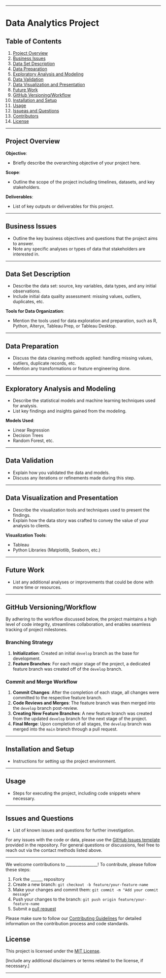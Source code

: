 
---

# Data Analytics Project

## Table of Contents

1. [Project Overview](#project-overview)
2. [Business Issues](#business-issues)
3. [Data Set Description](#data-set-description)
4. [Data Preparation](#data-preparation)
5. [Exploratory Analysis and Modeling](#exploratory-analysis-and-modeling)
6. [Data Validation](#data-validation)
7. [Data Visualization and Presentation](#data-visualization-and-presentation)
8. [Future Work](#future-work)
9. [GitHub Versioning/Workflow](#github-versioningworkflow)
10. [Installation and Setup](#installation-and-setup)
11. [Usage](#usage)
12. [Issueas and Questions](#issues-and-questions)
13. [Contributors](#contributors)
14. [License](#license)

---

## Project Overview

**Objective**:  

- Briefly describe the overarching objective of your project here.

**Scope**:  

- Outline the scope of the project including timelines, datasets, and key stakeholders.

**Deliverables**:  

- List of key outputs or deliverables for this project.

---

## Business Issues

- Outline the key business objectives and questions that the project aims to answer.
- Note any specific analyses or types of data that stakeholders are interested in.

---

## Data Set Description

- Describe the data set: source, key variables, data types, and any initial observations.
- Include initial data quality assessment: missing values, outliers, duplicates, etc.

**Tools for Data Organization**:  

- Mention the tools used for data exploration and preparation, such as R, Python, Alteryx, Tableau Prep, or Tableau Desktop.

---

## Data Preparation

- Discuss the data cleaning methods applied: handling missing values, outliers, duplicate records, etc.
- Mention any transformations or feature engineering done.

---

## Exploratory Analysis and Modeling

- Describe the statistical models and machine learning techniques used for analysis.
- List key findings and insights gained from the modeling.

**Models Used**:  

- Linear Regression
- Decision Trees
- Random Forest, etc.

---

## Data Validation

- Explain how you validated the data and models.
- Discuss any iterations or refinements made during this step.

---

## Data Visualization and Presentation

- Describe the visualization tools and techniques used to present the findings.
- Explain how the data story was crafted to convey the value of your analysis to clients.

**Visualization Tools**:  

- Tableau
- Python Libraries (Matplotlib, Seaborn, etc.)

---

## Future Work

- List any additional analyses or improvements that could be done with more time or resources.

---

## GitHub Versioning/Workflow

By adhering to the workflow discussed below, the project maintains a high level of code integrity, streamlines collaboration, and enables seamless tracking of project milestones.

### Branching Strategy

1. **Initialization**: Created an initial `develop` branch as the base for development.
2. **Feature Branches**: For each major stage of the project, a dedicated feature branch was created off of the `develop` branch.

### Commit and Merge Workflow

1. **Commit Changes**: After the completion of each stage, all changes were committed to the respective feature branch.
2. **Code Reviews and Merges**: The feature branch was then merged into the `develop` branch post-review.
3. **Creating New Feature Branches**: A new feature branch was created from the updated `develop` branch for the next stage of the project.
4. **Final Merge**: Upon completion of all stages, the `develop` branch was merged into the `main` branch through a pull request.

---

## Installation and Setup

- Instructions for setting up the project environment.

---

## Usage

- Steps for executing the project, including code snippets where necessary.

---

## Issues and Questions

- List of known issues and questions for further investigation.

For any issues with the code or data, please use the [GitHub Issues template](./.github/ISSUE_TEMPLATE.md) provided in the repository. For general questions or discussions, feel free to reach out via the contact methods listed above.

---

We welcome contributions to ________________! To contribute, please follow these steps:

1. Fork the ______ repository
2. Create a new branch: `git checkout -b feature/your-feature-name`
3. Make your changes and commit them: `git commit -m "Add your commit message"`
4. Push your changes to the branch: `git push origin feature/your-feature-name`
5. Submit a [pull request](./.github/PULL_REQUEST_TEMPLATE.md)

Please make sure to follow our [Contributing Guidelines](CONTRIBUTING.md) for detailed information on the contribution process and code standards.

## License

This project is licensed under the [MIT License](LICENSE).

[Include any additional disclaimers or terms related to the license, if necessary.]

---
